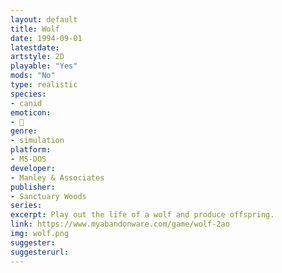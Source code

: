 ```yaml
---
layout: default
title: Wolf
date: 1994-09-01
latestdate: 
artstyle: 2D
playable: "Yes"
mods: "No"
type: realistic
species: 
- canid
emoticon: 
- 🐺
genre: 
- simulation
platform:
- MS-DOS
developer: 
- Manley & Associates
publisher:
- Sanctuary Woods
series: 
excerpt: Play out the life of a wolf and produce offspring.
link: https://www.myabandonware.com/game/wolf-2ao
img: wolf.png
suggester: 
suggesterurl:  
---
```


